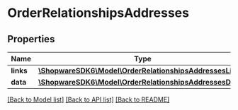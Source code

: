 # OrderRelationshipsAddresses

## Properties
Name | Type | Description | Notes
------------ | ------------- | ------------- | -------------
**links** | [**\ShopwareSDK6\Model\OrderRelationshipsAddressesLinks**](OrderRelationshipsAddressesLinks.md) |  | [optional] 
**data** | [**\ShopwareSDK6\Model\OrderRelationshipsAddressesData[]**](OrderRelationshipsAddressesData.md) |  | [optional] 

[[Back to Model list]](../../README.md#documentation-for-models) [[Back to API list]](../../README.md#documentation-for-api-endpoints) [[Back to README]](../../README.md)

